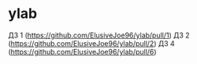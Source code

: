 # ylab
ДЗ 1 (https://github.com/ElusiveJoe96/ylab/pull/1)
ДЗ 2 (https://github.com/ElusiveJoe96/ylab/pull/2)
ДЗ 4 (https://github.com/ElusiveJoe96/ylab/pull/6)
